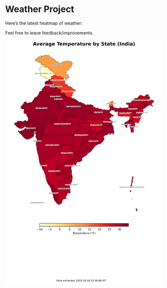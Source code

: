 # Weather Project

Here’s the latest heatmap of weather:

Feel free to leave feedback/improvements.

![India Heatmap](docs/assets/india_heatmap.png?v=F33B22)
